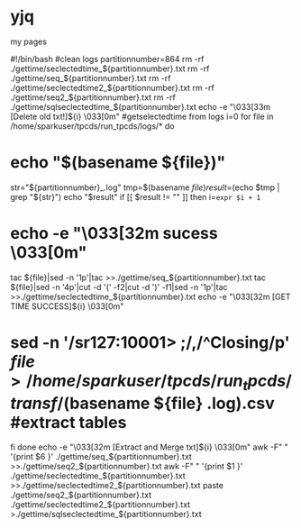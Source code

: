 # yjq
my pages

#!/bin/bash
#clean logs
partitionnumber=864
rm -rf ./gettime/seclectedtime_${partitionnumber}.txt
rm -rf ./gettime/seq_${partitionnumber}.txt
rm -rf ./gettime/seclectedtime2_${partitionnumber}.txt
rm -rf ./gettime/seq2_${partitionnumber}.txt
rm -rf ./gettime/sqlseclectedtime_${partitionnumber}.txt
echo -e "\033[33m [Delete old txt!]${i} \033[0m"
#getselectedtime from logs
i=0
for file in /home/sparkuser/tpcds/run_tpcds/logs/*
do
# echo "$(basename ${file})"
 str="${partitionnumber}_.log"
 tmp=$(basename ${file})
 result=$(echo $tmp | grep "${str}")
 echo "$result"
 if [[ $result != "" ]]
 then
 i=`expr $i + 1`
# echo -e "\033[32m sucess \033[0m"
 tac ${file}|sed -n '1p'|tac >>./gettime/seq_${partitionnumber}.txt
 tac ${file}|sed -n '4p'|cut -d '(' -f2|cut -d ')' -f1|sed -n '1p'|tac >>./gettime/seclectedtime_${partitionnumber}.txt
 echo -e "\033[32m [GET TIME SUCCESS]${i} \033[0m"
 # sed -n '/sr127:10001> ;/,/^Closing/p' $file >/home/sparkuser/tpcds/run_tpcds/transf/$(basename ${file} .log).csv #extract tables
 fi
done
echo -e "\033[32m [Extract and Merge txt]${i} \033[0m"
awk -F" " '{print $6 }' ./gettime/seq_${partitionnumber}.txt >>./gettime/seq2_${partitionnumber}.txt
awk -F" " '{print $1 }' ./gettime/seclectedtime_${partitionnumber}.txt >>./gettime/seclectedtime2_${partitionnumber}.txt
paste ./gettime/seq2_${partitionnumber}.txt ./gettime/seclectedtime2_${partitionnumber}.txt >./gettime/sqlseclectedtime_${partitionnumber}.txt
